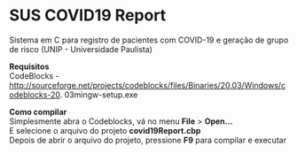 # SUS COVID19 Report
 Sistema em C para registro de pacientes com COVID-19 e geração de grupo de risco (UNIP - Universidade Paulista)  

 **Requisitos**  
 CodeBlocks - http://sourceforge.net/projects/codeblocks/files/Binaries/20.03/Windows/codeblocks-20.  03mingw-setup.exe  


**Como compilar**  
Simplesmente abra o Codeblocks, vá no menu **File** > **Open...**  
E selecione o arquivo do projeto **covid19Report.cbp**  
Depois de abrir o arquivo do projeto, pressione **F9** para compilar e executar   
